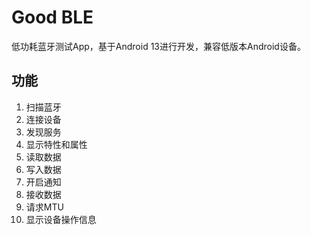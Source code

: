 # Good BLE

低功耗蓝牙测试App，基于Android 13进行开发，兼容低版本Android设备。

## 功能
1. 扫描蓝牙
2. 连接设备
3. 发现服务
4. 显示特性和属性
5. 读取数据
6. 写入数据
7. 开启通知
8. 接收数据
9. 请求MTU
10. 显示设备操作信息
